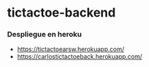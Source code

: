 # tictactoe-backend

### Despliegue en heroku 

- https://tictactoearsw.herokuapp.com/
- https://carlostictactoeback.herokuapp.com/
